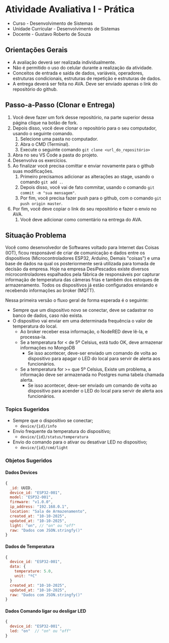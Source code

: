 
# Atividade Avaliativa I - Prática

- Curso - Desenvolvimento de Sistemas
- Unidade Curricular - Desenvolvimento de Sistemas
- Docente - Gustavo Roberto de Souza

## Orientações Gerais
- A avaliação deverá ser realizada individualmente.
- Não é permitido o uso do celular durante a realização da atividade.
- Conceitos de entrada e saída de dados, variáveis, operadores, estruturas condicionais, estruturas de repetição e estruturas de dados.
- A entrega deverá ser feita no AVA. Deve ser enviado apenas o link do repositório do github.

## Passo-a-Passo (Clonar e Entrega)
1. Você deve fazer um fork desse repositório, na parte superior dessa página clique na botão de fork. 
2. Depois disso, você deve clonar o repositório para o seu computador, usando o seguinte comando.
   1. Selecione uma pasta no computador.
   2. Abra o CMD (Terminal).
   3. Execute o seguinte comando `git clone <url_do_repositório>`
3. Abra no seu VS Code a pasta do projeto.
4. Desenvolva os exercícios.
5. Ao finalizar você precisa comittar e enviar novamente para o github suas modificações.
   1. Primeiro precisamos adicionar as alterações ao stage, usando o comando  `git add .`.
   2.  Depois disso, você vai de fato commitar, usando o comando `git commit -m "sua mensagem"`.
   3.  Por fim, você precisa fazer push para o github, com o comando `git push origin master`.
6. Por fim, você deve copiar o link do seu repositório e fazer o envio no AVA. 
   1. Você deve adicionar como comentário na entrega do AVA.

## Situação Problema
Você como desenvolvedor de Softwares voltado para Internet das Coisas (IOT), ficou responsável de criar de comunicação e dados 
entre os dispositivos (Microcontroladores ESP32, Arduino, Demais "coisas") e uma base de dados na qual os posteriormente será
utilizada para tomada de decisão da empresa. Hoje na empresa DesiPescados existe diversos microcontroladores espalhados pela fábrica
de responsáveis por capturar informação de temperatura das câmeras frias e também dos estoques de armazenamento. Todos os dispositivos já estão configurados enviando e recebendo informações ao broker (MQTT).

Nessa primeira versão o fluxo geral de forma esperada é o seguinte:
  - Sempre que um dispositivo novo se conectar, deve se cadastrar no banco de dados, caso não exista.
  - O dispositivo vai enviar em uma determinada frequência o valor de temperatura do local.
    - Ao broker receber essa informação, o NodeRED deve lê-la, e processa-la.
    - Se a temperatura for < de 5º Celsius, está tudo OK, deve armazenar informações no MongoDB
        - Se isso acontecer, deve-ser enviado um comando de volta ao dispositivo para apagar o LED do local para servir de alerta aos funcionários.
    - Se a temperatura for >= que 5º Celsius, Existe um problema, a informação deve ser armazenada no Postgres numa tabela chamada alerta.
      - Se isso acontecer, deve-ser enviado um comando de volta ao dispositivo para acender o LED do local para servir de alerta aos funcionários.


### Topics Sugeridos
- Sempre que o dispositivo se conectar;
  - `device/{id}/info`
- Envio frequente da temperatura do dispositivo;
  - `device/{id}/status/temperatura`
- Envio do comando para o ativar ou desativar LED no dispositivo;
  - `device/{id}/cmd/light`
  
### Objetos Sugeridos

#### Dados Devices
```js
{
  _id: UUID,
  device_id: "ESP32-001",
  model: "ESP32-001",
  firmware: "v1.0.0",
  ip_address: "192.168.0.1",
  location: "Sala de Armazenamento",
  created_at: "10-10-2025",
  updated_at: "10-10-2025",
  light: "on", // "on" ou "off"
  raw: "Dados com JSON.stringfy()"
}
```

#### Dados de Temperatura
```js
{
  device_id: "ESP32-001",
  data: {
    temperature: 5.0,
    unit: "ºC"
  }
  created_at: "10-10-2025",
  updated_at: "10-10-2025",
  raw: "Dados com JSON.stringfy()"
}
```

#### Dados Comando ligar ou desligar LED
```js
{
  device_id: "ESP32-001",
  led: "on"  // "on" ou "off"
}
```